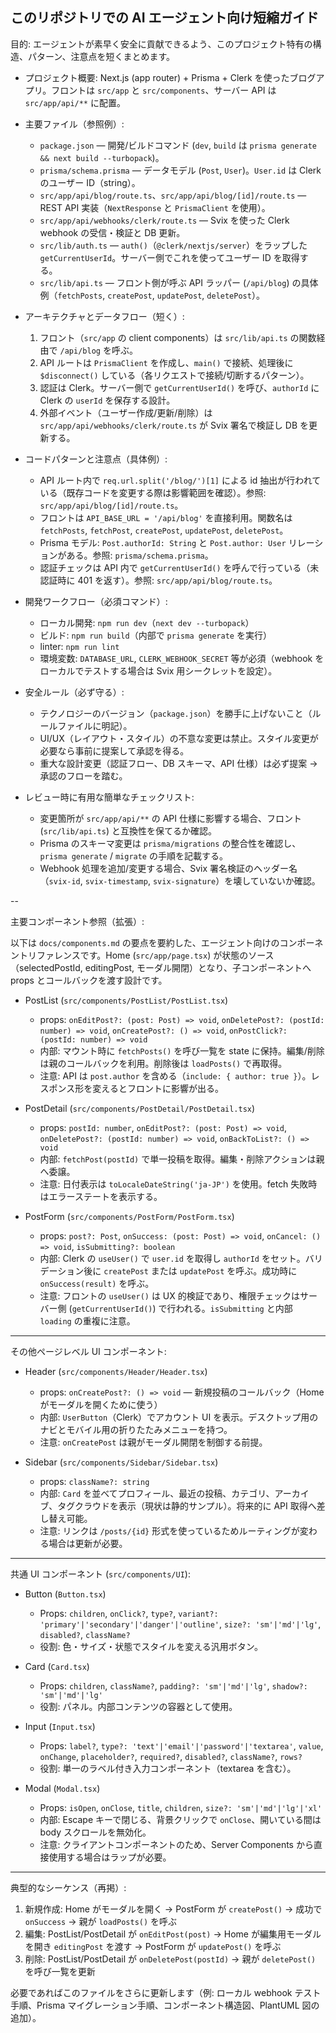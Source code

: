 ## このリポジトリでの AI エージェント向け短縮ガイド

目的: エージェントが素早く安全に貢献できるよう、このプロジェクト特有の構造、パターン、注意点を短くまとめます。

- プロジェクト概要: Next.js (app router) + Prisma + Clerk を使ったブログアプリ。フロントは `src/app` と `src/components`、サーバー API は `src/app/api/**` に配置。

- 主要ファイル（参照例）:

  - `package.json` — 開発/ビルドコマンド (`dev`, `build` は `prisma generate && next build --turbopack`)。
  - `prisma/schema.prisma` — データモデル (`Post`, `User`)。`User.id` は Clerk のユーザー ID（string）。
  - `src/app/api/blog/route.ts`、`src/app/api/blog/[id]/route.ts` — REST API 実装（`NextResponse` と `PrismaClient` を使用）。
  - `src/app/api/webhooks/clerk/route.ts` — Svix を使った Clerk webhook の受信・検証と DB 更新。
  - `src/lib/auth.ts` — `auth()`（`@clerk/nextjs/server`）をラップした `getCurrentUserId`。サーバー側でこれを使ってユーザー ID を取得する。
  - `src/lib/api.ts` — フロント側が呼ぶ API ラッパー (`/api/blog`) の具体例（`fetchPosts`, `createPost`, `updatePost`, `deletePost`）。

- アーキテクチャとデータフロー（短く）:

  1. フロント（`src/app` の client components）は `src/lib/api.ts` の関数経由で `/api/blog` を呼ぶ。
  2. API ルートは `PrismaClient` を作成し、`main()` で接続、処理後に `$disconnect()` している（各リクエストで接続/切断するパターン）。
  3. 認証は Clerk。サーバー側で `getCurrentUserId()` を呼び、`authorId` に Clerk の `userId` を保存する設計。
  4. 外部イベント（ユーザー作成/更新/削除）は `src/app/api/webhooks/clerk/route.ts` が Svix 署名で検証し DB を更新する。

- コードパターンと注意点（具体例）:

  - API ルート内で `req.url.split('/blog/')[1]` による id 抽出が行われている（既存コードを変更する際は影響範囲を確認）。参照: `src/app/api/blog/[id]/route.ts`。
  - フロントは `API_BASE_URL = '/api/blog'` を直接利用。関数名は `fetchPosts`, `fetchPost`, `createPost`, `updatePost`, `deletePost`。
  - Prisma モデル: `Post.authorId: String` と `Post.author: User` リレーションがある。参照: `prisma/schema.prisma`。
  - 認証チェックは API 内で `getCurrentUserId()` を呼んで行っている（未認証時に 401 を返す）。参照: `src/app/api/blog/route.ts`。

- 開発ワークフロー（必須コマンド）:

  - ローカル開発: `npm run dev`（`next dev --turbopack`）
  - ビルド: `npm run build`（内部で `prisma generate` を実行）
  - linter: `npm run lint`
  - 環境変数: `DATABASE_URL`, `CLERK_WEBHOOK_SECRET` 等が必須（webhook をローカルでテストする場合は Svix 用シークレットを設定）。

- 安全ルール（必ず守る）:

  - テクノロジーのバージョン（`package.json`）を勝手に上げないこと（ルールファイルに明記）。
  - UI/UX（レイアウト・スタイル）の不意な変更は禁止。スタイル変更が必要なら事前に提案して承認を得る。
  - 重大な設計変更（認証フロー、DB スキーマ、API 仕様）は必ず提案 → 承認のフローを踏む。

- レビュー時に有用な簡単なチェックリスト:
  - 変更箇所が `src/app/api/**` の API 仕様に影響する場合、フロント (`src/lib/api.ts`) と互換性を保てるか確認。
  - Prisma のスキーマ変更は `prisma/migrations` の整合性を確認し、`prisma generate` / `migrate` の手順を記載する。
  - Webhook 処理を追加/変更する場合、Svix 署名検証のヘッダー名（`svix-id`, `svix-timestamp`, `svix-signature`）を壊していないか確認。

--

主要コンポーネント参照（拡張）:

以下は `docs/components.md` の要点を要約した、エージェント向けのコンポーネントリファレンスです。Home (`src/app/page.tsx`) が状態のソース（selectedPostId, editingPost, モーダル開閉）となり、子コンポーネントへ props とコールバックを渡す設計です。

- PostList (`src/components/PostList/PostList.tsx`)

  - props: `onEditPost?: (post: Post) => void`, `onDeletePost?: (postId: number) => void`, `onCreatePost?: () => void`, `onPostClick?: (postId: number) => void`
  - 内部: マウント時に `fetchPosts()` を呼び一覧を state に保持。編集/削除は親のコールバックを利用。削除後は `loadPosts()` で再取得。
  - 注意: API は `post.author` を含める（`include: { author: true }`）。レスポンス形を変えるとフロントに影響が出る。

- PostDetail (`src/components/PostDetail/PostDetail.tsx`)

  - props: `postId: number`, `onEditPost?: (post: Post) => void`, `onDeletePost?: (postId: number) => void`, `onBackToList?: () => void`
  - 内部: `fetchPost(postId)` で単一投稿を取得。編集・削除アクションは親へ委譲。
  - 注意: 日付表示は `toLocaleDateString('ja-JP')` を使用。fetch 失敗時はエラーステートを表示する。

- PostForm (`src/components/PostForm/PostForm.tsx`)
  - props: `post?: Post`, `onSuccess: (post: Post) => void`, `onCancel: () => void`, `isSubmitting?: boolean`
  - 内部: Clerk の `useUser()` で `user.id` を取得し `authorId` をセット。バリデーション後に `createPost` または `updatePost` を呼ぶ。成功時に `onSuccess(result)` を呼ぶ。
  - 注意: フロントの `useUser()` は UX 的検証であり、権限チェックはサーバー側 (`getCurrentUserId()`) で行われる。`isSubmitting` と内部 `loading` の重複に注意。

---

その他ページレベル UI コンポーネント:

- Header (`src/components/Header/Header.tsx`)

  - props: `onCreatePost?: () => void` — 新規投稿のコールバック（Home がモーダルを開くために使う）
  - 内部: `UserButton`（Clerk）でアカウント UI を表示。デスクトップ用のナビとモバイル用の折りたたみメニューを持つ。
  - 注意: `onCreatePost` は親がモーダル開閉を制御する前提。

- Sidebar (`src/components/Sidebar/Sidebar.tsx`)
  - props: `className?: string`
  - 内部: `Card` を並べてプロフィール、最近の投稿、カテゴリ、アーカイブ、タグクラウドを表示（現状は静的サンプル）。将来的に API 取得へ差し替え可能。
  - 注意: リンクは `/posts/{id}` 形式を使っているためルーティングが変わる場合は更新が必要。

---

共通 UI コンポーネント (`src/components/UI`):

- Button (`Button.tsx`)

  - Props: `children`, `onClick?`, `type?`, `variant?: 'primary'|'secondary'|'danger'|'outline'`, `size?: 'sm'|'md'|'lg'`, `disabled?`, `className?`
  - 役割: 色・サイズ・状態でスタイルを変える汎用ボタン。

- Card (`Card.tsx`)

  - Props: `children`, `className?`, `padding?: 'sm'|'md'|'lg'`, `shadow?: 'sm'|'md'|'lg'`
  - 役割: パネル。内部コンテンツの容器として使用。

- Input (`Input.tsx`)

  - Props: `label?`, `type?: 'text'|'email'|'password'|'textarea'`, `value`, `onChange`, `placeholder?`, `required?`, `disabled?`, `className?`, `rows?`
  - 役割: 単一のラベル付き入力コンポーネント（textarea を含む）。

- Modal (`Modal.tsx`)
  - Props: `isOpen`, `onClose`, `title`, `children`, `size?: 'sm'|'md'|'lg'|'xl'`
  - 内部: Escape キーで閉じる、背景クリックで `onClose`、開いている間は body スクロールを無効化。
  - 注意: クライアントコンポーネントのため、Server Components から直接使用する場合はラップが必要。

---

典型的なシーケンス（再掲）:

1. 新規作成: Home がモーダルを開く → PostForm が `createPost()` → 成功で `onSuccess` → 親が `loadPosts()` を呼ぶ
2. 編集: PostList/PostDetail が `onEditPost(post)` → Home が編集用モーダルを開き `editingPost` を渡す → PostForm が `updatePost()` を呼ぶ
3. 削除: PostList/PostDetail が `onDeletePost(postId)` → 親が `deletePost()` を呼び一覧を更新

必要であればこのファイルをさらに更新します（例: ローカル webhook テスト手順、Prisma マイグレーション手順、コンポーネント構造図、PlantUML 図の追加）。
